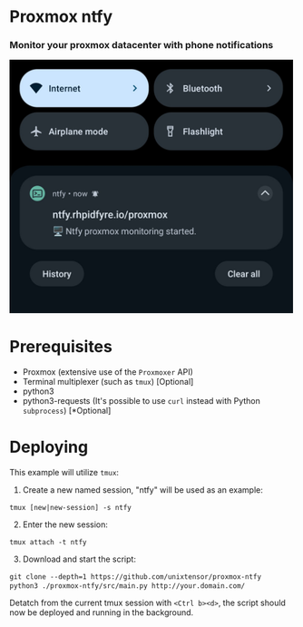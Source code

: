 # Proxmox ntfy
### Monitor your proxmox datacenter with phone notifications
<img src="docs/IMG_20250609_174259.jpg" width="500"/>

# Prerequisites
* Proxmox (extensive use of the `Proxmoxer` API)
* Terminal multiplexer (such as `tmux`) [Optional]
* python3
* python3-requests (It's possible to use `curl` instead with Python `subprocess`) [*Optional]

# Deploying
This example will utilize `tmux`:

1. Create a new named session, "ntfy" will be used as an example:
```
tmux [new|new-session] -s ntfy
```
2. Enter the new session:
```
tmux attach -t ntfy
```
3. Download and start the script:
```
git clone --depth=1 https://github.com/unixtensor/proxmox-ntfy
python3 ./proxmox-ntfy/src/main.py http://your.domain.com/
```

Detatch from the current tmux session with `<Ctrl b><d>`, the script should now be deployed and running in the background.